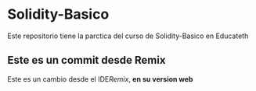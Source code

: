 # Solidity-Basico
Este repositorio tiene la parctica del curso de Solidity-Basico en Educateth

## Este es un commit desde Remix

Este es un cambio desde el IDE*Remix*, **en su version web**